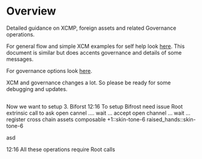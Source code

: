 # Overview

Detailed guidance on XCMP, foreign assets and related Governance operations. 

For general flow and simple XCM examples for self help look [here](./xcm-examples.md). This document is similar but does accents governance and details of some messages.

For governance options look [here](./governance.md). 

XCM and governance changes a lot. So please be ready for some debugging and updates. 


##

Now we want to setup 3. Biforst
12:16
To setup Bifrost need issue Root extrinsic call to
ask open cannel
.... wait ...
accept open channel
... wait ...
register cross chain assets
composable
+1::skin-tone-6
raised_hands::skin-tone-6


asd


12:16
All these operations require Root calls
